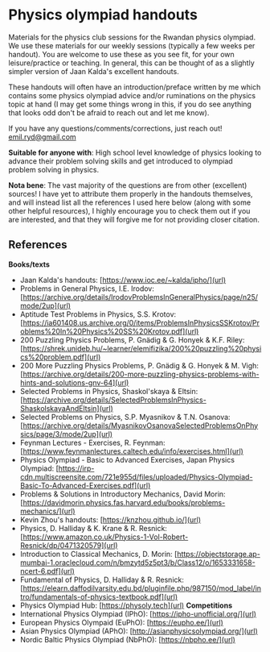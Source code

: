 # Physics olympiad handouts
Materials for the physics club sessions for the Rwandan physics olympiad. We use these materials for our weekly sessions (typically a few weeks per handout). You are welcome to use these as you see fit, for your own leisure/practice or teaching. In general, this can be thought of as a slightly simpler version of Jaan Kalda's excellent handouts.


These handouts will often have an introduction/preface written by me which contains some physics olympiad advice and/or ruminations on the physics topic at hand (I may get some things wrong in this, if you do see anything that looks odd don't be afraid to reach out and let me know).


If you have any questions/comments/corrections, just reach out! emil.ryd@gmail.com


**Suitable for anyone with**: High school level knowledge of physics looking to advance their problem solving skills and get introduced to olympiad problem solving in physics.


**Nota bene**: The vast majority of the questions are from other (excellent) sources! I have yet to attribute them properly in the handouts themselves, and will instead list all the references I used here below (along with some other helpful resources), I highly encourage you to check them out if you are interested, and that they will forgive me for not providing closer citation.

## References
**Books/texts**
- Jaan Kalda's handouts: [https://www.ioc.ee/~kalda/ipho/](url)
- Problems in General Physics, I.E. Irodov: [https://archive.org/details/IrodovProblemsInGeneralPhysics/page/n25/mode/2up](url)
- Aptitude Test Problems in Physics, S.S. Krotov: [https://ia601408.us.archive.org/0/items/ProblemsInPhysicsSSKrotov/Problems%20In%20Physics%20SS%20Krotov.pdf](url)
- 200 Puzzling Physics Problems, P. Gnädig & G. Honyek & K.F. Riley: [https://shrek.unideb.hu/~learner/elemifizika/200%20puzzling%20physics%20problem.pdf](url)
- 200 More Puzzling Physics Problems, P. Gnädig & G. Honyek & M. Vigh: [https://archive.org/details/200-more-puzzling-physics-problems-with-hints-and-solutions-gnv-64](url)
- Selected Problems in Physics, Shaskol'skaya & Eltsin: [https://archive.org/details/SelectedProblemsInPhysics-ShaskolskayaAndEltsin](url)
- Selected Problems on Physics, S.P. Myasnikov & T.N. Osanova: [https://archive.org/details/MyasnikovOsanovaSelectedProblemsOnPhysics/page/3/mode/2up](url)
- Feynman Lectures - Exercises, R. Feynman: [https://www.feynmanlectures.caltech.edu/info/exercises.html](url)
- Physics Olympiad - Basic to Advanced Exercises, Japan Physics Olympiad: [https://irp-cdn.multiscreensite.com/721e955d/files/uploaded/Physics-Olympiad-Basic-To-Advanced-Exercises.pdf](url)
- Problems & Solutions in Introductory Mechanics, David Morin: [https://davidmorin.physics.fas.harvard.edu/books/problems-mechanics/](url)
- Kevin Zhou's handouts: [https://knzhou.github.io/](url)
- Physics, D. Halliday & K. Krane & R. Resnick: [https://www.amazon.co.uk/Physics-1-Vol-Robert-Resnick/dp/0471320579](url)
- Introduction to Classical Mechanics, D. Morin: [https://objectstorage.ap-mumbai-1.oraclecloud.com/n/bmzytd5z5pt3/b/Class12/o/1653331658-ncert-6.pdf](url)
- Fundamental of Physics, D. Halliday & R. Resnick: [https://elearn.daffodilvarsity.edu.bd/pluginfile.php/987150/mod_label/intro/fundamentals-of-physics-textbook.pdf](url)
- Physics Olympiad Hub: [https://physoly.tech](url)
**Competitions**
- International Physics Olympiad (IPhO): [https://ipho-unofficial.org/](url)
- European Physics Olympaid (EuPhO): [https://eupho.ee/](url)
- Asian Physics Olympiad (APhO): [http://asianphysicsolympiad.org/](url)
- Nordic Baltic Physics Olympiad (NbPhO): [https://nbpho.ee/](url)



